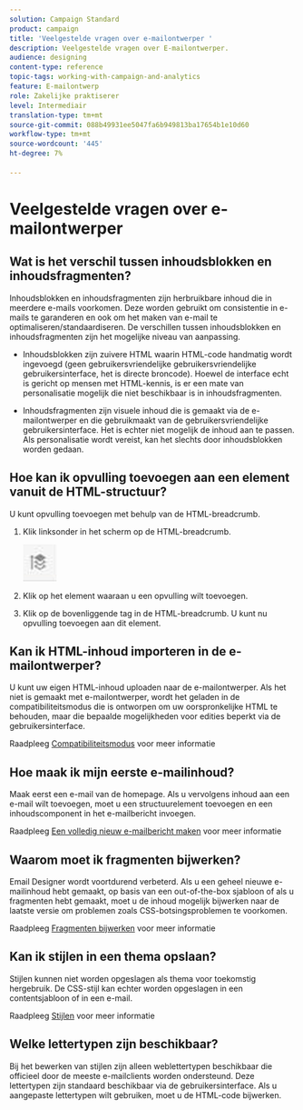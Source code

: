 ```yaml
---
solution: Campaign Standard
product: campaign
title: 'Veelgestelde vragen over e-mailontwerper '
description: Veelgestelde vragen over E-mailontwerper.
audience: designing
content-type: reference
topic-tags: working-with-campaign-and-analytics
feature: E-mailontwerp
role: Zakelijke praktiserer
level: Intermediair
translation-type: tm+mt
source-git-commit: 088b49931ee5047fa6b949813ba17654b1e10d60
workflow-type: tm+mt
source-wordcount: '445'
ht-degree: 7%

---
```



# Veelgestelde vragen over e-mailontwerper

## Wat is het verschil tussen inhoudsblokken en inhoudsfragmenten?

Inhoudsblokken en inhoudsfragmenten zijn herbruikbare inhoud die in meerdere e-mails voorkomen. Deze worden gebruikt om consistentie in e-mails te garanderen en ook om het maken van e-mail te optimaliseren/standaardiseren. De verschillen tussen inhoudsblokken en inhoudsfragmenten zijn het mogelijke niveau van aanpassing.

* Inhoudsblokken zijn zuivere HTML waarin HTML-code handmatig wordt ingevoegd (geen gebruikersvriendelijke gebruikersvriendelijke gebruikersinterface, het is directe broncode). Hoewel de interface echt is gericht op mensen met HTML-kennis, is er een mate van personalisatie mogelijk die niet beschikbaar is in inhoudsfragmenten.

* Inhoudsfragmenten zijn visuele inhoud die is gemaakt via de e-mailontwerper en die gebruikmaakt van de gebruikersvriendelijke gebruikersinterface. Het is echter niet mogelijk de inhoud aan te passen. Als personalisatie wordt vereist, kan het slechts door inhoudsblokken worden gedaan.

## Hoe kan ik opvulling toevoegen aan een element vanuit de HTML-structuur?

U kunt opvulling toevoegen met behulp van de HTML-breadcrumb.

1. Klik linksonder in het scherm op de HTML-breadcrumb.

   ![](assets/do-not-localize/breadcrumb.png)

1. Klik op het element waaraan u een opvulling wilt toevoegen.
1. Klik op de bovenliggende tag in de HTML-breadcrumb.
U kunt nu opvulling toevoegen aan dit element.

## Kan ik HTML-inhoud importeren in de e-mailontwerper?

U kunt uw eigen HTML-inhoud uploaden naar de e-mailontwerper. Als het niet is gemaakt met e-mailontwerper, wordt het geladen in de compatibiliteitsmodus die is ontworpen om uw oorspronkelijke HTML te behouden, maar die bepaalde mogelijkheden voor edities beperkt via de gebruikersinterface.

Raadpleeg [Compatibiliteitsmodus](../../designing/using/using-existing-content.md#compatibility-mode) voor meer informatie

## Hoe maak ik mijn eerste e-mailinhoud?

Maak eerst een e-mail van de homepage.
Als u vervolgens inhoud aan een e-mail wilt toevoegen, moet u een structuurelement toevoegen en een inhoudscomponent in het e-mailbericht invoegen.

Raadpleeg [Een volledig nieuw e-mailbericht maken](../../designing/using/quick-start.md#from-scratch-email) voor meer informatie

## Waarom moet ik fragmenten bijwerken?

Email Designer wordt voortdurend verbeterd. Als u een geheel nieuwe e-mailinhoud hebt gemaakt, op basis van een out-of-the-box sjabloon of als u fragmenten hebt gemaakt, moet u de inhoud mogelijk bijwerken naar de laatste versie om problemen zoals CSS-botsingsproblemen te voorkomen.

Raadpleeg [Fragmenten bijwerken](../../designing/using/designing-content-in-adobe-campaign.md#email-designer-updates) voor meer informatie

## Kan ik stijlen in een thema opslaan?

Stijlen kunnen niet worden opgeslagen als thema voor toekomstig hergebruik. De CSS-stijl kan echter worden opgeslagen in een contentsjabloon of in een e-mail.

Raadpleeg [Stijlen](../../designing/using/styles.md) voor meer informatie

## Welke lettertypen zijn beschikbaar?

Bij het bewerken van stijlen zijn alleen weblettertypen beschikbaar die officieel door de meeste e-mailclients worden ondersteund. Deze lettertypen zijn standaard beschikbaar via de gebruikersinterface. Als u aangepaste lettertypen wilt gebruiken, moet u de HTML-code bijwerken.
